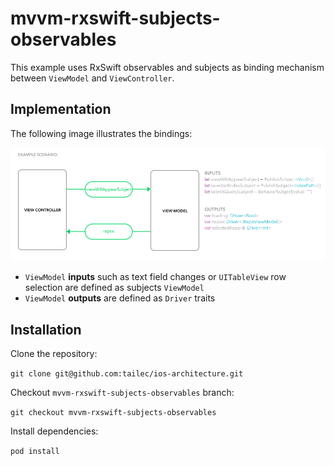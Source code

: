 # mvvm-rxswift-subjects-observables
This example uses RxSwift observables and subjects as binding mechanism between `ViewModel` and `ViewController`.


## Implementation
The following image illustrates the bindings:


![scenario](example-scenario.png)

- `ViewModel` **inputs** such as text field changes or `UITableView` row selection are defined as subjects `ViewModel`
- `ViewModel` **outputs** are defined as `Driver` traits


## Installation
Clone the repository:

`git clone git@github.com:tailec/ios-architecture.git`

Checkout `mvvm-rxswift-subjects-observables` branch:

`git checkout mvvm-rxswift-subjects-observables`


Install dependencies:

 `pod install`
